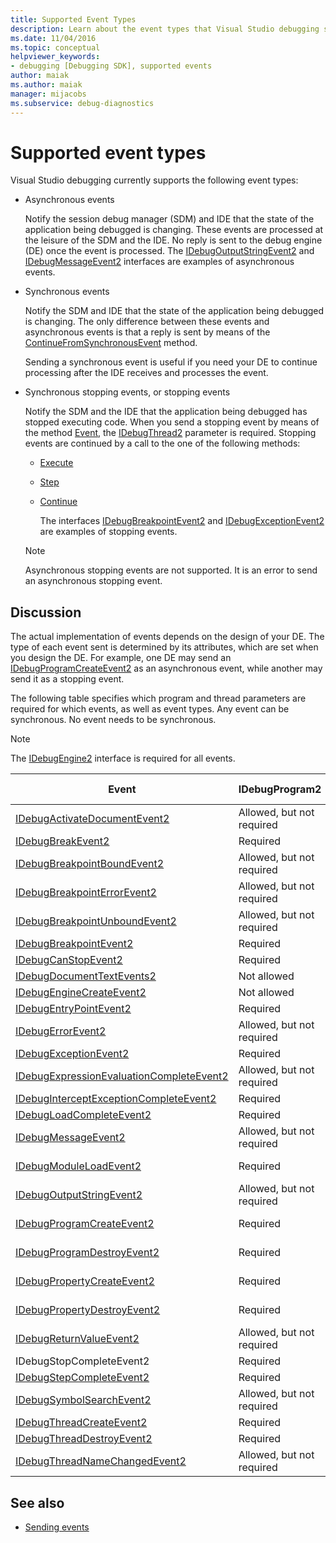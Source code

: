 ```yaml
---
title: Supported Event Types
description: Learn about the event types that Visual Studio debugging supports, including asynchronous events, synchronous events, and stopping events.
ms.date: 11/04/2016
ms.topic: conceptual
helpviewer_keywords:
- debugging [Debugging SDK], supported events
author: maiak
ms.author: maiak
manager: mijacobs
ms.subservice: debug-diagnostics
---
```

# Supported event types

Visual Studio debugging currently supports the following event types:

- Asynchronous events

   Notify the session debug manager (SDM) and IDE that the state of the application being debugged is changing. These events are processed at the leisure of the SDM and the IDE. No reply is sent to the debug engine (DE) once the event is processed. The [IDebugOutputStringEvent2](../../extensibility/debugger/reference/idebugoutputstringevent2.md) and [IDebugMessageEvent2](../../extensibility/debugger/reference/idebugmessageevent2.md) interfaces are examples of asynchronous events.

- Synchronous events

   Notify the SDM and IDE that the state of the application being debugged is changing. The only difference between these events and asynchronous events is that a reply is sent by means of the [ContinueFromSynchronousEvent](../../extensibility/debugger/reference/idebugengine2-continuefromsynchronousevent.md) method.

   Sending a synchronous event is useful if you need your DE to continue processing after the IDE receives and processes the event.

- Synchronous stopping events, or stopping events

   Notify the SDM and the IDE that the application being debugged has stopped executing code. When you send a stopping event by means of the method [Event](../../extensibility/debugger/reference/idebugeventcallback2-event.md), the [IDebugThread2](../../extensibility/debugger/reference/idebugthread2.md) parameter is required. Stopping events are continued by a call to the one of the following methods:

  - [Execute](../../extensibility/debugger/reference/idebugprogram2-execute.md)

  - [Step](../../extensibility/debugger/reference/idebugprogram2-step.md)

  - [Continue](../../extensibility/debugger/reference/idebugprogram2-continue.md)

    The interfaces [IDebugBreakpointEvent2](../../extensibility/debugger/reference/idebugbreakpointevent2.md) and [IDebugExceptionEvent2](../../extensibility/debugger/reference/idebugexceptionevent2.md) are examples of stopping events.

  > [!NOTE]
  > Asynchronous stopping events are not supported. It is an error to send an asynchronous stopping event.

## Discussion
 The actual implementation of events depends on the design of your DE. The type of each event sent is determined by its attributes, which are set when you design the DE. For example, one DE may send an [IDebugProgramCreateEvent2](../../extensibility/debugger/reference/idebugprogramcreateevent2.md) as an asynchronous event, while another may send it as a stopping event.

 The following table specifies which program and thread parameters are required for which events, as well as event types. Any event can be synchronous. No event needs to be synchronous.

> [!NOTE]
> The [IDebugEngine2](../../extensibility/debugger/reference/idebugengine2.md) interface is required for all events.

|Event|IDebugProgram2|IDebugThread2|Stopping Events|
|-----------|--------------------|-------------------|---------------------|
|[IDebugActivateDocumentEvent2](../../extensibility/debugger/reference/idebugactivatedocumentevent2.md)|Allowed, but not required|Allowed, but not required|No|
|[IDebugBreakEvent2](../../extensibility/debugger/reference/idebugbreakevent2.md)|Required|Required|Yes|
|[IDebugBreakpointBoundEvent2](../../extensibility/debugger/reference/idebugbreakpointboundevent2.md)|Allowed, but not required|Allowed, but not required|No|
|[IDebugBreakpointErrorEvent2](../../extensibility/debugger/reference/idebugbreakpointerrorevent2.md)|Allowed, but not required|Allowed, but not required|No|
|[IDebugBreakpointUnboundEvent2](../../extensibility/debugger/reference/idebugbreakpointunboundevent2.md)|Allowed, but not required|Allowed, but not required|No|
|[IDebugBreakpointEvent2](../../extensibility/debugger/reference/idebugbreakpointevent2.md)|Required|Required|Yes|
|[IDebugCanStopEvent2](../../extensibility/debugger/reference/idebugcanstopevent2.md)|Required|Required|No|
|[IDebugDocumentTextEvents2](../../extensibility/debugger/reference/idebugdocumenttextevents2.md)|Not allowed|Not allowed|No|
|[IDebugEngineCreateEvent2](../../extensibility/debugger/reference/idebugenginecreateevent2.md)|Not allowed|Not allowed|No|
|[IDebugEntryPointEvent2](../../extensibility/debugger/reference/idebugentrypointevent2.md)|Required|Required|Yes|
|[IDebugErrorEvent2](../../extensibility/debugger/reference/idebugerrorevent2.md)|Allowed, but not required|Allowed, but not required|Can be|
|[IDebugExceptionEvent2](../../extensibility/debugger/reference/idebugexceptionevent2.md)|Required|Required|Yes|
|[IDebugExpressionEvaluationCompleteEvent2](../../extensibility/debugger/reference/idebugexpressionevaluationcompleteevent2.md)|Allowed, but not required|Allowed, but not required|Can be|
|[IDebugInterceptExceptionCompleteEvent2](../../extensibility/debugger/reference/idebuginterceptexceptioncompleteevent2.md)|Required|Required|Yes|
|[IDebugLoadCompleteEvent2](../../extensibility/debugger/reference/idebugloadcompleteevent2.md)|Required|Required|Yes|
|[IDebugMessageEvent2](../../extensibility/debugger/reference/idebugmessageevent2.md)|Allowed, but not required|Allowed, but not required|Can be|
|[IDebugModuleLoadEvent2](../../extensibility/debugger/reference/idebugmoduleloadevent2.md)|Required|Allowed, but not required|No|
|[IDebugOutputStringEvent2](../../extensibility/debugger/reference/idebugoutputstringevent2.md)|Allowed, but not required|Allowed, but not required|No|
|[IDebugProgramCreateEvent2](../../extensibility/debugger/reference/idebugprogramcreateevent2.md)|Required|Allowed, but not required|No|
|[IDebugProgramDestroyEvent2](../../extensibility/debugger/reference/idebugprogramdestroyevent2.md)|Required|Allowed, but not required|No|
|[IDebugPropertyCreateEvent2](../../extensibility/debugger/reference/idebugpropertycreateevent2.md)|Required|Allowed, but not required|No|
|[IDebugPropertyDestroyEvent2](../../extensibility/debugger/reference/idebugpropertydestroyevent2.md)|Required|Allowed, but not required|No|
|[IDebugReturnValueEvent2](../../extensibility/debugger/reference/idebugreturnvalueevent2.md)|Allowed, but not required|Allowed, but not required|No|
|IDebugStopCompleteEvent2|Required|Required|Yes|
|[IDebugStepCompleteEvent2](../../extensibility/debugger/reference/idebugstepcompleteevent2.md)|Required|Required|Yes|
|[IDebugSymbolSearchEvent2](../../extensibility/debugger/reference/idebugsymbolsearchevent2.md)|Allowed, but not required|Allowed, but not required|No|
|[IDebugThreadCreateEvent2](../../extensibility/debugger/reference/idebugthreadcreateevent2.md)|Required|Required|No|
|[IDebugThreadDestroyEvent2](../../extensibility/debugger/reference/idebugthreaddestroyevent2.md)|Required|Required|No|
|[IDebugThreadNameChangedEvent2](../../extensibility/debugger/reference/idebugthreadnamechangedevent2.md)|Allowed, but not required|Allowed, but not required|No|

## See also
- [Sending events](../../extensibility/debugger/sending-events.md)
